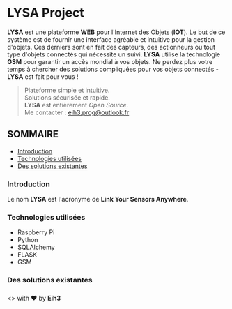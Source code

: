 # LYSA Project

**LYSA** est une plateforme **WEB** pour l'Internet des Objets (**IOT**). Le but de ce système est de fournir une interface agréable et intuitive pour la gestion d'objets. Ces derniers sont en fait des capteurs, des actionneurs ou tout type d'objets connectés qui nécessite un suivi. **LYSA** utilise la technologie **GSM** pour garantir un accès mondial à vos objets. Ne perdez plus votre temps à chercher des solutions compliquées pour vos objets connectés - **LYSA** est fait pour vous !

> Plateforme simple et intuitive.  
> Solutions sécurisée et rapide.  
> **LYSA** est entièrement *Open Source*.               
> Me contacter : eih3.prog@outlook.fr


## SOMMAIRE

- [Introduction](#introduction)
- [Technologies utilisées](#technologies-utilisées)
- [Des solutions existantes](#des-solutions-existantes)


### Introduction

Le nom **LYSA** est l'acronyme de **Link Your Sensors Anywhere**.


### Technologies utilisées

- Raspberry Pi
- Python
- SQLAlchemy
- FLASK
- GSM

### Des solutions existantes


###
<> with ❤ by **Eih3**